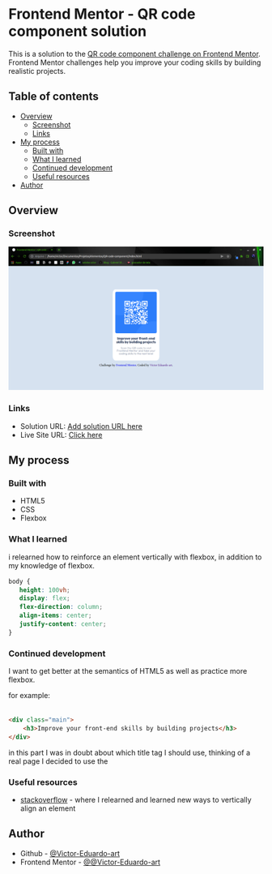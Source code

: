 # Frontend Mentor - QR code component solution

This is a solution to the [QR code component challenge on Frontend Mentor](https://www.frontendmentor.io/challenges/qr-code-component-iux_sIO_H). Frontend Mentor challenges help you improve your coding skills by building realistic projects. 

## Table of contents

- [Overview](#overview)
  - [Screenshot](#screenshot)
  - [Links](#links)
- [My process](#my-process)
  - [Built with](#built-with)
  - [What I learned](#what-i-learned)
  - [Continued development](#continued-development)
  - [Useful resources](#useful-resources)
- [Author](#author)

## Overview

### Screenshot

![](Screenshot/Screenshot-desktop.png)

### Links

- Solution URL: [Add solution URL here](https://your-solution-url.com)
- Live Site URL: [Click here](https://victor-eduardo-art.github.io/QR-code-component/)

## My process

### Built with

- HTML5
- CSS
- Flexbox

### What I learned

i relearned how to reinforce an element vertically with flexbox, in addition to my knowledge of flexbox.

```css
body {
   height: 100vh;
   display: flex;
   flex-direction: column;
   align-items: center;
   justify-content: center;
}
```

### Continued development

I want to get better at the semantics of HTML5 as well as practice more flexbox.

for example:

```html

<div class="main">
    <h3>Improve your front-end skills by building projects</h3>
</div>

```

in this part I was in doubt about which title tag I should use, thinking of a real page I decided to use the <h3>


### Useful resources

- [stackoverflow](https://pt.stackoverflow.com/questions/2817/qual-a-melhor-forma-de-centralizar-um-elemento-vertical-e-horizontalmente) - where I relearned and learned new ways to vertically align an element 

## Author

- Github - [@Victor-Eduardo-art](https://github.com/Victor-Eduardo-art)
- Frontend Mentor - [@@Victor-Eduardo-art](https://www.frontendmentor.io/profile/Victor-Eduardo-art)

